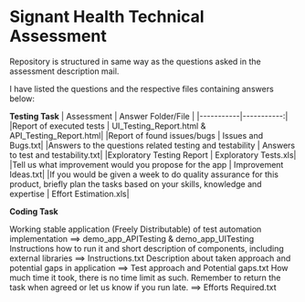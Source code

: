 
# Signant Health Technical Assessment

Repository is structured in same way as the questions asked in the assessment description mail.

I have listed the questions and the respective files containing answers below:

**Testing Task**
| Assessment | Answer Folder/File |
|-----------|-----------:|
|Report of executed tests | UI_Testing_Report.html & API_Testing_Report.html|
|Report of found issues/bugs | Issues and Bugs.txt|
|Answers to the questions related testing and testability | Answers to test and testability.txt|
|Exploratory Testing Report  | Exploratory Tests.xls|
|Tell us what improvement would you propose for the app | Improvement Ideas.txt|
|If you would be given a week to do quality assurance for this product, briefly plan the tasks based on your skills, knowledge and expertise | Effort Estimation.xls|


**Coding Task**

Working stable application (Freely Distributable) of test automation implementation ==> demo_app_APITesting & demo_app_UITesting
Instructions how to run it and short description of components, including external libraries ==> Instructions.txt
Description about taken approach and potential gaps in application ==> Test approach and Potential gaps.txt
How much time it took, there is no time limit as such. Remember to return the task when agreed or let us know if you run late. ==> Efforts Required.txt
